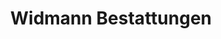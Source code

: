 ---
title: "Widmann Bestattungen"
url: /stuttgart/widmann-bestattungen-grazer-strasse/
shop: Bestattungen
---